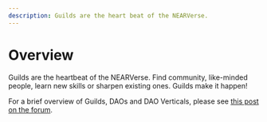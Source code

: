 ```yaml
---
description: Guilds are the heart beat of the NEARVerse.
---
```


# Overview

Guilds are the heartbeat of the NEARVerse. Find community, like-minded people, learn new skills or sharpen existing ones. Guilds make it happen!

For a brief overview of Guilds, DAOs and DAO Verticals, please see [this post on the forum](https://gov.near.org/t/guide-guilds-daos-dao-verticals-what-does-it-all-mean/4463).

